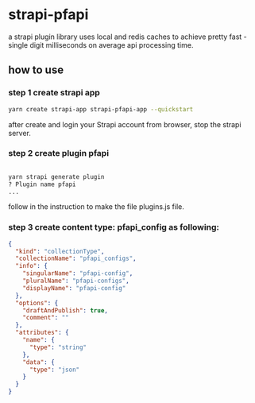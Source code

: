 # strapi-pfapi

a strapi plugin library uses local and redis caches to achieve pretty fast - single digit milliseconds on average api processing time.

## how to use

### step 1 create strapi app

```bash
yarn create strapi-app strapi-pfapi-app --quickstart 
```

after create and login your Strapi account from browser, stop the strapi server.

### step 2 create plugin pfapi

```bash

yarn strapi generate plugin
? Plugin name pfapi
...
```
follow in the instruction to make the file plugins.js file.

### step 3 create content type: pfapi_config as following:

```json
{
  "kind": "collectionType",
  "collectionName": "pfapi_configs",
  "info": {
    "singularName": "pfapi-config",
    "pluralName": "pfapi-configs",
    "displayName": "pfapi-config"
  },
  "options": {
    "draftAndPublish": true,
    "comment": ""
  },
  "attributes": {
    "name": {
      "type": "string"
    },
    "data": {
      "type": "json"
    }
  }
}
```

